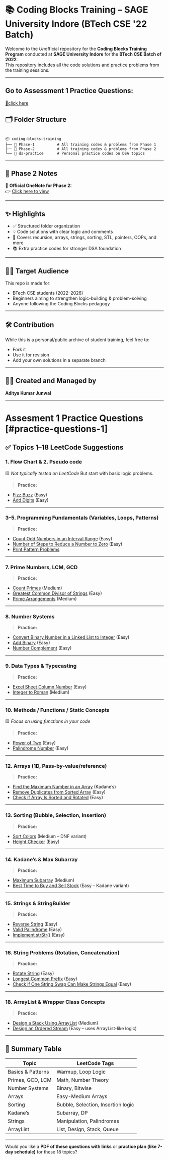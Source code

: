 # 📚 Coding Blocks Training – SAGE University Indore (BTech CSE '22 Batch)

Welcome to the *Un*official repository for the **Coding Blocks Training Program** conducted at **SAGE University Indore** for the **BTech CSE Batch of 2022**.  
This repository includes all the code solutions and practice problems from the training sessions.

---

## Go to Assessment 1 Practice Questions:
[🔴click here](#practice-questions-1)

## 🗂 Folder Structure

```

📦 coding-blocks-training
├── 📁 Phase-1          # All training codes & problems from Phase 1
├── 📁 Phase-2          # All training codes & problems from Phase 2
└── 📁 ds-practice      # Personal practice codes on DSA topics

```

---

## 📖 Phase 2 Notes

📎 **Official OneNote for Phase 2:**  
👉 [Click here to view](https://onedrive.live.com/view.aspx?resid=77785AC23F6B4702!s8f5cd0ff29744f5da0af158269b6a0ab&migratedtospo=true&redeem=aHR0cHM6Ly8xZHJ2Lm1zL28vYy83Nzc4NWFjMjNmNmI0NzAyL0V2X1FYSTkwS1YxUG9LOFZnbW0yb0tzQmVKdDdBTTU4SVdBMXRfRnhpT1hOdlE_ZT1tT0FFeTA&wd=target%28Lecture%203.one%7C4738e959-739d-497a-85a5-ecf45cf0593d%2FBinary%20Search%7C4ac15ec8-b554-42f0-839a-c6e8eac2fec0%2F%29&wdorigin=NavigationUrl)  

---

## ✨ Highlights

- ✅ Structured folder organization
- 💡 Code solutions with clear logic and comments
- 🔁 Covers recursion, arrays, strings, sorting, STL, pointers, OOPs, and more
- 📚 Extra practice codes for stronger DSA foundation

---

## 🧑‍💻 Target Audience

This repo is made for:
- BTech CSE students (2022–2026)
- Beginners aiming to strengthen logic-building & problem-solving
- Anyone following the Coding Blocks pedagogy

---

## 🛠 Contribution

While this is a personal/public archive of student training, feel free to:
- Fork it
- Use it for revision
- Add your own solutions in a separate branch

---

## 🙋‍♂️ Created and Managed by

**Aditya Kumar Junwal**

---

# Assesment 1 Practice Questions [#practice-questions-1]
## ✅ Topics 1–18 LeetCode Suggestions

### 1. **Flow Chart** & 2. **Pseudo code**

🟨 *Not typically tested on LeetCode*
But start with basic logic problems.

> **Practice:**

* [Fizz Buzz](https://leetcode.com/problems/fizz-buzz/) (Easy)
* [Add Digits](https://leetcode.com/problems/add-digits/) (Easy)

---

### 3–5. **Programming Fundamentals** (Variables, Loops, Patterns)

> **Practice:**

* [Count Odd Numbers in an Interval Range](https://leetcode.com/problems/count-odd-numbers-in-an-interval-range/) (Easy)
* [Number of Steps to Reduce a Number to Zero](https://leetcode.com/problems/number-of-steps-to-reduce-a-number-to-zero/) (Easy)
* [Print Pattern Problems](https://practice.geeksforgeeks.org/explore?page=1&category[]=Pattern%20Printing)

---

### 7. **Prime Numbers, LCM, GCD**

> **Practice:**

* [Count Primes](https://leetcode.com/problems/count-primes/) (Medium)
* [Greatest Common Divisor of Strings](https://leetcode.com/problems/greatest-common-divisor-of-strings/) (Easy)
* [Prime Arrangements](https://leetcode.com/problems/prime-arrangements/) (Medium)

---

### 8. **Number Systems**

> **Practice:**

* [Convert Binary Number in a Linked List to Integer](https://leetcode.com/problems/convert-binary-number-in-a-linked-list-to-integer/) (Easy)
* [Add Binary](https://leetcode.com/problems/add-binary/) (Easy)
* [Number Complement](https://leetcode.com/problems/number-complement/) (Easy)

---

### 9. **Data Types & Typecasting**

> **Practice:**

* [Excel Sheet Column Number](https://leetcode.com/problems/excel-sheet-column-number/) (Easy)
* [Integer to Roman](https://leetcode.com/problems/integer-to-roman/) (Medium)

---

### 10. **Methods / Functions / Static Concepts**

🟨 *Focus on using functions in your code*

> **Practice:**

* [Power of Two](https://leetcode.com/problems/power-of-two/) (Easy)
* [Palindrome Number](https://leetcode.com/problems/palindrome-number/) (Easy)

---

### 12. **Arrays (1D, Pass-by-value/reference)**

> **Practice:**

* [Find the Maximum Number in an Array](https://leetcode.com/problems/maximum-subarray/) (Kadane’s)
* [Remove Duplicates from Sorted Array](https://leetcode.com/problems/remove-duplicates-from-sorted-array/) (Easy)
* [Check if Array Is Sorted and Rotated](https://leetcode.com/problems/check-if-array-is-sorted-and-rotated/) (Easy)

---

### 13. **Sorting (Bubble, Selection, Insertion)**

> **Practice:**

* [Sort Colors](https://leetcode.com/problems/sort-colors/) (Medium – DNF variant)
* [Height Checker](https://leetcode.com/problems/height-checker/) (Easy)

---

### 14. **Kadane’s & Max Subarray**

> **Practice:**

* [Maximum Subarray](https://leetcode.com/problems/maximum-subarray/) (Medium)
* [Best Time to Buy and Sell Stock](https://leetcode.com/problems/best-time-to-buy-and-sell-stock/) (Easy – Kadane variant)

---

### 15. **Strings & StringBuilder**

> **Practice:**

* [Reverse String](https://leetcode.com/problems/reverse-string/) (Easy)
* [Valid Palindrome](https://leetcode.com/problems/valid-palindrome/) (Easy)
* [Implement strStr()](https://leetcode.com/problems/implement-strstr/) (Easy)

---

### 16. **String Problems** (Rotation, Concatenation)

> **Practice:**

* [Rotate String](https://leetcode.com/problems/rotate-string/) (Easy)
* [Longest Common Prefix](https://leetcode.com/problems/longest-common-prefix/) (Easy)
* [Check if One String Swap Can Make Strings Equal](https://leetcode.com/problems/check-if-one-string-swap-can-make-strings-equal/) (Easy)

---

### 18. **ArrayList & Wrapper Class Concepts**

> **Practice:**

* [Design a Stack Using ArrayList](https://leetcode.com/problems/implement-stack-using-queues/) (Medium)
* [Design an Ordered Stream](https://leetcode.com/problems/design-an-ordered-stream/) (Easy – uses ArrayList-like logic)

---

## 📌 Summary Table

| Topic             | LeetCode Tags                      |
| ----------------- | ---------------------------------- |
| Basics & Patterns | Warmup, Loop Logic                 |
| Primes, GCD, LCM  | Math, Number Theory                |
| Number Systems    | Binary, Bitwise                    |
| Arrays            | Easy-Medium Arrays                 |
| Sorting           | Bubble, Selection, Insertion logic |
| Kadane’s          | Subarray, DP                       |
| Strings           | Manipulation, Palindromes          |
| ArrayList         | List, Design, Stack, Queue         |

---

Would you like a **PDF of these questions with links** or **practice plan (like 7-day schedule)** for these 18 topics?

